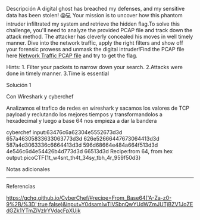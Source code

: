 Descripción
A digital ghost has breached my defenses, and my sensitive data has been stolen! 😱💻 Your mission is to uncover how this phantom intruder infiltrated my system and retrieve the hidden flag.To solve this challenge, you'll need to analyze the provided PCAP file and track down the attack method. The attacker has cleverly concealed his moves in well timely manner. Dive into the network traffic, apply the right filters and show off your forensic prowess and unmask the digital intruder!Find the PCAP file here [Network Traffic PCAP file](https://challenge-files.picoctf.net/c_verbal_sleep/a917f567b9cc0f1a730a7801b309955df4d2234a8114326857b9759e9e5d0453/myNetworkTraffic.pcap) and try to get the flag.


Hints:
1.⁠ ⁠Filter your packets to narrow down your search.
2.Attacks were done in timely manner.
3.Time is essential

Solución 1

Con Wireshark y cyberchef

Analizamos el trafico de redes en wireshark y sacamos los valores de TCP payload y reclutando los mejores tiempos y transformandolos a hexadecimal y luego a base 64 nos empieza a dar la bandera

cyberchef 
input:63476c6a62304e5552673d3d
657a46305833633063773d3d
626e52666447673064413d3d
587a4d3063336c6664413d3d
596d68664e484a664f513d3d
4e546c6d4e54426b4d773d3d
66513d3d
Recipe:from 64, from hex
output:picoCTF{1t_w4snt_th4t_34sy_tbh_4r_959f50d3}


Notas adicionales

--------------------


Referencias


https://gchq.github.io/CyberChef/#recipe=From_Base64('A-Za-z0-9%2B/%3D',true,false)&input=Y0dsamIwTlVSbnQwYUdWZmJUTjBZV1JoZEdGZk1YTmZiVzlrYVdacFpXUjk